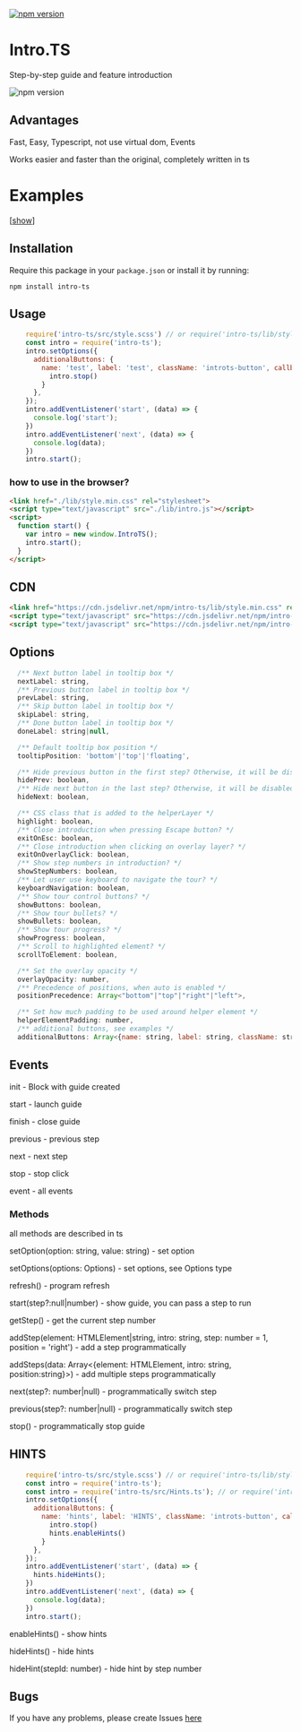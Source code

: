 [![npm version](https://badge.fury.io/js/intro-ts.svg)](https://badge.fury.io/js/intro-ts)

# Intro.TS

Step-by-step guide and feature introduction

![npm version](https://s00d.github.io/intro.ts/example/image.png)

## Advantages

Fast, Easy, Typescript, not use virtual dom, Events

Works easier and faster than the original, completely written in ts

# Examples
  
[[show](https://s00d.github.io/intro.ts/example/index.html)]

## Installation

Require this package in your `package.json` or install it by running:
```
npm install intro-ts
```

## Usage

```js
    require('intro-ts/src/style.scss') // or require('intro-ts/lib/style.min.css'); or you can add other styles
    const intro = require('intro-ts');
    intro.setOptions({
      additionalButtons: {
        name: 'test', label: 'test', className: 'introts-button', callback: function () {
          intro.stop()
        }
      },
    });
    intro.addEventListener('start', (data) => {
      console.log('start');
    })
    intro.addEventListener('next', (data) => {
      console.log(data);
    })
    intro.start();

```

### how to use in the browser?

```html
<link href="./lib/style.min.css" rel="stylesheet">
<script type="text/javascript" src="./lib/intro.js"></script>
<script>
  function start() {
    var intro = new window.IntroTS();
    intro.start();
  }
</script>
```

## CDN

```html
<link href="https://cdn.jsdelivr.net/npm/intro-ts/lib/style.min.css" rel="stylesheet">
<script type="text/javascript" src="https://cdn.jsdelivr.net/npm/intro-ts/lib/intro.js"></script>
<script type="text/javascript" src="https://cdn.jsdelivr.net/npm/intro-ts/lib/hints.js"></script>

```

## Options

```js
  /** Next button label in tooltip box */
  nextLabel: string,
  /** Previous button label in tooltip box */
  prevLabel: string,
  /** Skip button label in tooltip box */
  skipLabel: string,
  /** Done button label in tooltip box */
  doneLabel: string|null,

  /** Default tooltip box position */
  tooltipPosition: 'bottom'|'top'|'floating',

  /** Hide previous button in the first step? Otherwise, it will be disabled button. */
  hidePrev: boolean,
  /** Hide next button in the last step? Otherwise, it will be disabled button. */
  hideNext: boolean,

  /** CSS class that is added to the helperLayer */
  highlight: boolean,
  /** Close introduction when pressing Escape button? */
  exitOnEsc: boolean,
  /** Close introduction when clicking on overlay layer? */
  exitOnOverlayClick: boolean,
  /** Show step numbers in introduction? */
  showStepNumbers: boolean,
  /** Let user use keyboard to navigate the tour? */
  keyboardNavigation: boolean,
  /** Show tour control buttons? */
  showButtons: boolean,
  /** Show tour bullets? */
  showBullets: boolean,
  /** Show tour progress? */
  showProgress: boolean,
  /** Scroll to highlighted element? */
  scrollToElement: boolean,

  /** Set the overlay opacity */
  overlayOpacity: number,
  /** Precedence of positions, when auto is enabled */
  positionPrecedence: Array<"bottom"|"top"|"right"|"left">,

  /** Set how much padding to be used around helper element */
  helperElementPadding: number,
  /** additional buttons, see examples */
  additionalButtons: Array<{name: string, label: string, className: string, callback: () => void}>
```

## Events

init - Block with guide created

start - launch guide 

finish - close guide

previous - previous step

next - next step

stop - stop click

event - all events

### Methods

all methods are described in ts

setOption(option: string, value: string) - set option

setOptions(options: Options) - set options, see Options type

refresh() - program refresh

start(step?:null|number) - show guide, you can pass a step to run

getStep() - get the current step number

addStep(element: HTMLElement|string, intro: string, step: number = 1, position = 'right') - add a step programmatically

addSteps(data: Array<{element: HTMLElement, intro: string, position:string}>) -  add multiple steps programmatically

next(step?: number|null) - programmatically switch step

previous(step?: number|null) - programmatically switch step

stop() - programmatically stop guide

## HINTS

```js
    require('intro-ts/src/style.scss') // or require('intro-ts/lib/style.min.css'); or you can add other styles
    const intro = require('intro-ts');
    const intro = require('intro-ts/src/Hints.ts'); // or require('intro-ts/lib/hints.js'); or see https://s00d.github.io/intro.ts/example/hello-world/index.html
    intro.setOptions({
      additionalButtons: {
        name: 'hints', label: 'HINTS', className: 'introts-button', callback: function () {
          intro.stop()
          hints.enableHints()
        }
      },
    });
    intro.addEventListener('start', (data) => {
      hints.hideHints();
    })
    intro.addEventListener('next', (data) => {
      console.log(data);
    })
    intro.start();
```

enableHints() - show hints 

hideHints() - hide hints

hideHint(stepId: number) -  hide hint by step number

## Bugs

If you have any problems, please create Issues [here](https://github.com/s00d/intro.ts/issues)   
